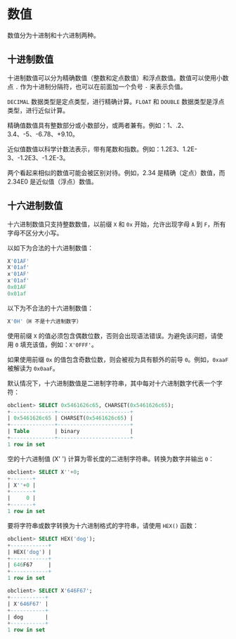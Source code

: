 # 数值

数值分为十进制和十六进制两种。

## 十进制数值

十进制数值可以分为精确数值（整数和定点数值）和浮点数值。数值可以使用小数点 `.` 作为十进制分隔符，也可以在前面加一个负号 `-` 来表示负值。

`DECIMAL` 数据类型是定点类型，进行精确计算。`FLOAT` 和 `DOUBLE` 数据类型是浮点类型，进行近似计算。

精确值数值具有整数部分或小数部分，或两者兼有。例如：1、.2、3.4、-5、-6.78、+9.10。

近似值数值以科学计数法表示，带有尾数和指数。例如：1.2E3、1.2E-3、-1.2E3、-1.2E-3。

两个看起来相似的数值可能会被区别对待。例如，2.34 是精确（定点）数值，而 2.34E0 是近似值（浮点）数值。

## 十六进制数值

十六进制数值只支持整数数值，以前缀 `X` 和 `0x` 开始，允许出现字母 `A` 到 `F`，所有字母不区分大小写。

以如下为合法的十六进制数值：

```sql
X'01AF'
X'01af'
x'01AF'
x'01af'
0x01AF
0x01af
```

以下为不合法的十六进制数值：

```sql
X'0H'（H 不是十六进制数字）
```

使用前缀 `X` 的值必须包含偶数位数，否则会出现语法错误。为避免该问题，请使用 `0` 填充该值，例如：`X'0FFF'`。

如果使用前缀 `0x` 的值包含奇数位数，则会被视为具有额外的前导 `0`。例如，`0xaaF` 被解读为 `0x0aaF`。

默认情况下，十六进制数值是二进制字符串，其中每对十六进制数字代表一个字符：

```sql
obclient> SELECT 0x5461626c65, CHARSET(0x5461626c65);
+--------------+-----------------------+
| 0x5461626c65 | CHARSET(0x5461626c65) |
+--------------+-----------------------+
| Table        | binary                |
+--------------+-----------------------+
1 row in set 
```

空的十六进制值 (X' ') 计算为零长度的二进制字符串。转换为数字并输出 `0`：

```sql
obclient> SELECT X''+0;
+-------+
| X''+0 |
+-------+
|     0 |
+-------+
1 row in set 
```

要将字符串或数字转换为十六进制格式的字符串，请使用 `HEX()` 函数：

```sql
obclient> SELECT HEX('dog');
+------------+
| HEX('dog') |
+------------+
| 646F67     |
+------------+
1 row in set 

obclient> SELECT X'646F67';
+-----------+
| X'646F67' |
+-----------+
| dog       |
+-----------+
1 row in set 
```
